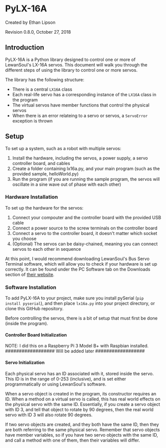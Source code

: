 # PyLX-16A
Created by Ethan Lipson

Revision 0.8.0, October 27, 2018

## Introduction
PyLX-16A is a Python library designed to control one or more of LewanSoul's LX-16A servos. This document will walk you through the different steps of using the library to control one or more servos.

The library has the following structure:
* There is a central `LX16A` class
* Each real-life servo has a corresponding instance of the `LX16A` class in the program
* The virtual servos have member functions that control the physical servos
* When there is an error relateing to a servo or servos, a `ServoError` exception is thrown

## Setup

To set up a system, such as a robot with multiple servos:
1. Install the hardware, including the servos, a power supply, a servo controller board, and cables
2. Create a folder containing lx16a.py, and your main program (such as the provided sample, helloWorld.py)
3. Run the program (if you are running the sample program, the servos will oscillate in a sine wave out of phase with each other)

### Hardware Installation

To set up the hardware for the servos:
1. Connect your compouter and the controller board with the provided USB cable
2. Connect a power source to the screw terminals on the controller board
3. Connect a servo to the controller board, it doesn't matter which socket you choose
4. (Optional) The servos can be daisy-chained, meaning you can connect servos to each other in sequence

At this point, I would recommend downloading LewanSoul's Bus Servo Terminal software, which will allow you to check if your hardware is set up correctly. It can be found under the PC Software tab on the Downloads section of [their website](https://lewansoul.com/).

### Software Installation

To add PyLX-!6A to your project, make sure you install pySerial (`pip install pyserial`), and then place `lx16a.py` into your project directory, or clone this GitHub repository.

Before controlling the servos, there is a bit of setup that must first be done (inside the program).

#### Controller Board Initialization

NOTE: I did this on a Raspberry Pi 3 Model B+ with Raspbian installed.
################## Will be added later ##################

#### Servo Initialization

Each physical servo has an ID associated with it, stored inside the servo. This ID is in the range of 0-253 (inclusive), and is set either programmatically or using LewanSoul's software.

When a servo object is created in the program, its constructor requires an ID. When a method on a virtual servo is called, this has real world effects on the physical servo with the same ID. Essentially, if you create a servo object with ID 3, and tell that object to rotate by 90 degrees, then the real world servo with ID 3 will also rotate 90 degrees.

If two servo objects are created, and they both have the same ID, then they are both referring to the same physical servo. Remember that servo objects have member variables, so if you have two servo objects with the same ID, and call a method with one of them, then their variables will differ.
